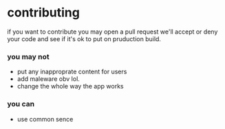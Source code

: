 # contributing

if you want to contribute you may open a pull request
we'll accept or deny your code and see if it's ok to put on pruduction build.
### you may not

- put any inapproprate content for users
- add maleware obv lol.
- change the whole way the app works

### you can 
- use common sence
